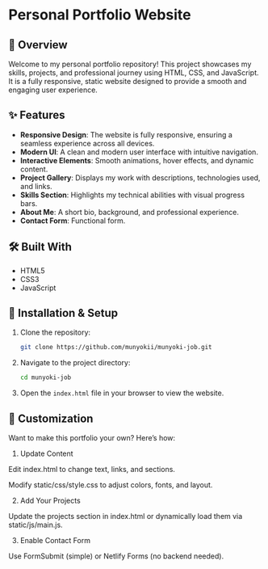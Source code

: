 # Personal Portfolio Website

## 📌 Overview

Welcome to my personal portfolio repository! This project showcases my skills, projects, and professional journey using HTML, CSS, and JavaScript.
It is a fully responsive, static website designed to provide a smooth and engaging user experience.

## ✨ Features

- **Responsive Design**: The website is fully responsive, ensuring a seamless experience across all devices.
- **Modern UI**: A clean and modern user interface with intuitive navigation.
- **Interactive Elements**: Smooth animations, hover effects, and dynamic content.
- **Project Gallery**: Displays my work with descriptions, technologies used, and links.
- **Skills Section**: Highlights my technical abilities with visual progress bars.
- **About Me**: A short bio, background, and professional experience.
- **Contact Form**: Functional form.

## 🛠️ Built With

- HTML5
- CSS3
- JavaScript

## 🚀 Installation & Setup

1. Clone the repository:
   ```bash
   git clone https://github.com/munyokii/munyoki-job.git
   ```
2. Navigate to the project directory:
   ```bash
   cd munyoki-job
   ```
3. Open the `index.html` file in your browser to view the website.

## 🎨 Customization

Want to make this portfolio your own? Here’s how:

1. Update Content

Edit index.html to change text, links, and sections.

Modify static/css/style.css to adjust colors, fonts, and layout.

2. Add Your Projects

Update the projects section in index.html or dynamically load them via static/js/main.js.


3. Enable Contact Form

Use FormSubmit (simple) or Netlify Forms (no backend needed).